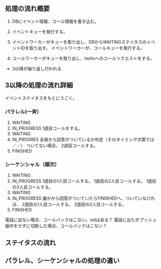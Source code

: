 
## 処理の流れ概要

1. DBにイベント情報、コール情報を書き込む。
2. イベントキューを発行する。
3. イベントワーカーがキューを取り出し、DBからWAITINGステイタスのイベントIDを取り出す。
   イベントワーカーが、コールキューを発行する。

4. コールワーカーがキューを取り出し、twilioへのコールリクエストをする。 

* 3以降が繰り返し行われる

## 3以降の処理の流れ詳細

イベントステイタスをもとにうごく。

### パラレル(一斉）
1. WAITING
2. IN_PROGRESS
   1週目コールをする。
3. WAITING
2. IN_PROGRES
   全員から回答がついているか判定（そのタイミング次第では／／）
   ついてない場合、
   2週目コールする。
3. FINISHED

### シーケンシャル（順次）
1. WAITING
2. IN_PROGRESS
   1週目の1人目コールする。
   1週目の2人目コールする。
   1週目の3人目コールする。
3. WAITING
4. IN_PROGRESS
   誰かから回答がついていたらFINISHEDへ、ついていなければ、
   2週目の1人目コールする。
   2週目の2人目コールする。
3. FINISHED

電話に出ない場合、コールバックはこない。sidはある？
電話に出たがプッシュ操作をせずに切断した場合、コールバックはこない？

## ステイタスの流れ



## パラレル、シーケンシャルの処理の違い

